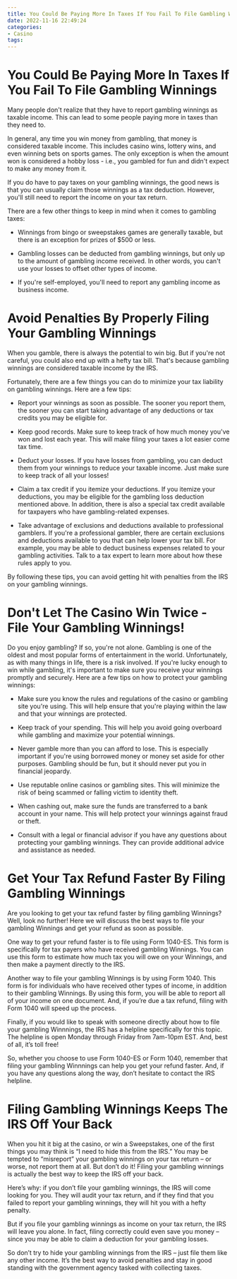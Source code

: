 ```yaml
---
title: You Could Be Paying More In Taxes If You Fail To File Gambling Winnings
date: 2022-11-16 22:49:24
categories:
- Casino
tags:
---
```



#  You Could Be Paying More In Taxes If You Fail To File Gambling Winnings

Many people don't realize that they have to report gambling winnings as taxable income. This can lead to some people paying more in taxes than they need to.

In general, any time you win money from gambling, that money is considered taxable income. This includes casino wins, lottery wins, and even winning bets on sports games. The only exception is when the amount won is considered a hobby loss - i.e., you gambled for fun and didn't expect to make any money from it.

If you do have to pay taxes on your gambling winnings, the good news is that you can usually claim those winnings as a tax deduction. However, you'll still need to report the income on your tax return.

There are a few other things to keep in mind when it comes to gambling taxes:

- Winnings from bingo or sweepstakes games are generally taxable, but there is an exception for prizes of $500 or less.

- Gambling losses can be deducted from gambling winnings, but only up to the amount of gambling income received. In other words, you can't use your losses to offset other types of income.

- If you're self-employed, you'll need to report any gambling income as business income.

#  Avoid Penalties By Properly Filing Your Gambling Winnings

When you gamble, there is always the potential to win big. But if you're not careful, you could also end up with a hefty tax bill. That's because gambling winnings are considered taxable income by the IRS.

Fortunately, there are a few things you can do to minimize your tax liability on gambling winnings. Here are a few tips:

* Report your winnings as soon as possible. The sooner you report them, the sooner you can start taking advantage of any deductions or tax credits you may be eligible for.

* Keep good records. Make sure to keep track of how much money you've won and lost each year. This will make filing your taxes a lot easier come tax time.

* Deduct your losses. If you have losses from gambling, you can deduct them from your winnings to reduce your taxable income. Just make sure to keep track of all your losses!

* Claim a tax credit if you itemize your deductions. If you itemize your deductions, you may be eligible for the gambling loss deduction mentioned above. In addition, there is also a special tax credit available for taxpayers who have gambling-related expenses.

* Take advantage of exclusions and deductions available to professional gamblers. If you're a professional gambler, there are certain exclusions and deductions available to you that can help lower your tax bill. For example, you may be able to deduct business expenses related to your gambling activities. Talk to a tax expert to learn more about how these rules apply to you.

By following these tips, you can avoid getting hit with penalties from the IRS on your gambling winnings.

#  Don't Let The Casino Win Twice - File Your Gambling Winnings!

Do you enjoy gambling? If so, you're not alone. Gambling is one of the oldest and most popular forms of entertainment in the world. Unfortunately, as with many things in life, there is a risk involved. If you're lucky enough to win while gambling, it's important to make sure you receive your winnings promptly and securely. Here are a few tips on how to protect your gambling winnings:

* Make sure you know the rules and regulations of the casino or gambling site you're using. This will help ensure that you're playing within the law and that your winnings are protected.

* Keep track of your spending. This will help you avoid going overboard while gambling and maximize your potential winnings.

* Never gamble more than you can afford to lose. This is especially important if you're using borrowed money or money set aside for other purposes. Gambling should be fun, but it should never put you in financial jeopardy.

* Use reputable online casinos or gambling sites. This will minimize the risk of being scammed or falling victim to identity theft.

* When cashing out, make sure the funds are transferred to a bank account in your name. This will help protect your winnings against fraud or theft.

* Consult with a legal or financial advisor if you have any questions about protecting your gambling winnings. They can provide additional advice and assistance as needed.

#  Get Your Tax Refund Faster By Filing Gambling Winnings

Are you looking to get your tax refund faster by filing gambling Winnings? Well, look no further! Here we will discuss the best ways to file your gambling Winnings and get your refund as soon as possible.

One way to get your refund faster is to file using Form 1040-ES. This form is specifically for tax payers who have received gambling Winnings. You can use this form to estimate how much tax you will owe on your Winnings, and then make a payment directly to the IRS.

Another way to file your gambling Winnings is by using Form 1040. This form is for individuals who have received other types of income, in addition to their gambling Winnings. By using this form, you will be able to report all of your income on one document. And, if you’re due a tax refund, filing with Form 1040 will speed up the process.

Finally, if you would like to speak with someone directly about how to file your gambling Winnnings, the IRS has a helpline specifically for this topic. The helpline is open Monday through Friday from 7am-10pm EST. And, best of all, it’s toll free!

So, whether you choose to use Form 1040-ES or Form 1040, remember that filing your gambling Winnnings can help you get your refund faster. And, if you have any questions along the way, don’t hesitate to contact the IRS helpline.

#  Filing Gambling Winnings Keeps The IRS Off Your Back

When you hit it big at the casino, or win a Sweepstakes, one of the first things you may think is “I need to hide this from the IRS.” You may be tempted to “misreport” your gambling winnings on your tax return – or worse, not report them at all. But don’t do it! Filing your gambling winnings is actually the best way to keep the IRS off your back.

Here’s why: if you don’t file your gambling winnings, the IRS will come looking for you. They will audit your tax return, and if they find that you failed to report your gambling winnings, they will hit you with a hefty penalty.

But if you file your gambling winnings as income on your tax return, the IRS will leave you alone. In fact, filing correctly could even save you money – since you may be able to claim a deduction for your gambling losses.

So don’t try to hide your gambling winnings from the IRS – just file them like any other income. It’s the best way to avoid penalties and stay in good standing with the government agency tasked with collecting taxes.